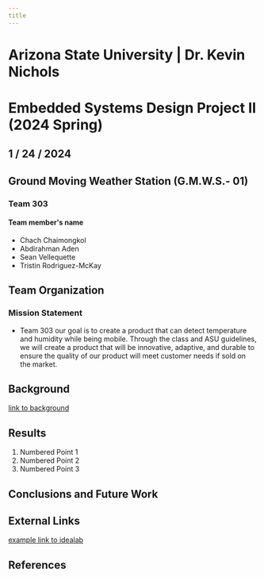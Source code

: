 ```yaml
---
title 
---
```

# Arizona State University | Dr. Kevin Nichols 
# Embedded Systems Design Project II (2024 Spring) 
## 1 / 24 / 2024 

## Ground Moving Weather Station (G.M.W.S.- 01)
### Team 303
#### Team member's name 
* Chach Chaimongkol
* Abdirahman Aden
* Sean Vellequette
* Tristin Rodriguez-McKay


## Team Organization 
### Mission Statement 
* Team 303 our goal is to create a product that can detect temperature and humidity while being mobile. Through the class and ASU guidelines, we will create a product that will be innovative, adaptive, and durable to ensure the quality of our product will meet customer needs if sold on the market.




## Background

[link to background](/background) 


## Results

1. Numbered Point 1
1. Numbered Point 2
1. Numbered Point 3

## Conclusions and Future Work

## External Links

[example link to idealab]()


## References
